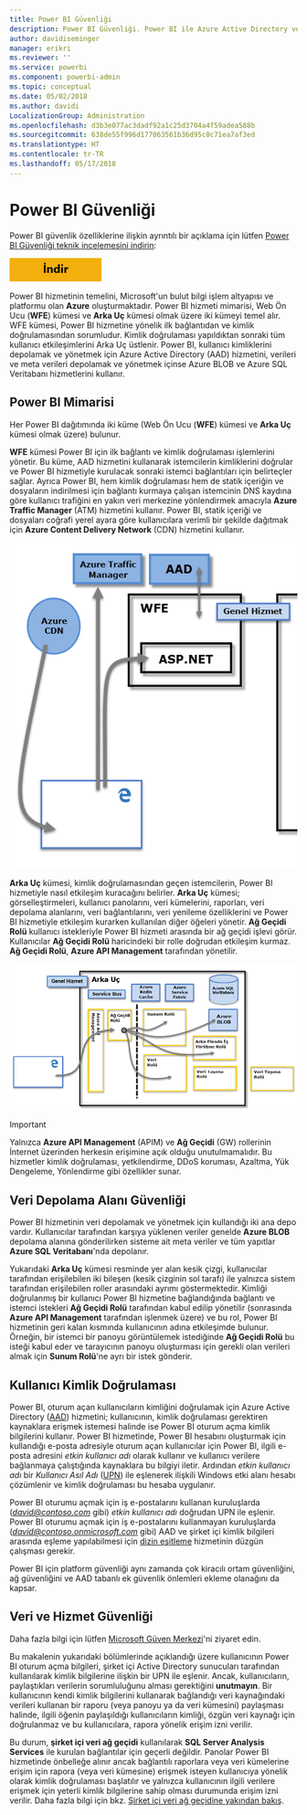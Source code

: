 ```yaml
---
title: Power BI Güvenliği
description: Power BI Güvenliği. Power BI ile Azure Active Directory ve diğer Azure hizmetleri arasındaki ilişki. Bu konu başlığı altında, daha ayrıntılı bir teknik incelemenin bağlantısı da verilmiştir.
author: davidiseminger
manager: erikri
ms.reviewer: ''
ms.service: powerbi
ms.component: powerbi-admin
ms.topic: conceptual
ms.date: 05/02/2018
ms.author: davidi
LocalizationGroup: Administration
ms.openlocfilehash: d3b3e077ac3dadf92a1c25d3704a4f59adea588b
ms.sourcegitcommit: 638de55f996d177063561b36d95c8c71ea7af3ed
ms.translationtype: HT
ms.contentlocale: tr-TR
ms.lasthandoff: 05/17/2018
---
```

# <a name="power-bi-security"></a>Power BI Güvenliği
Power BI güvenlik özelliklerine ilişkin ayrıntılı bir açıklama için lütfen [Power BI Güvenliği teknik incelemesini indirin](http://go.microsoft.com/fwlink/?LinkId=829185):

[![](media/service-admin-power-bi-security/pbi_security_01.png)](http://go.microsoft.com/fwlink/?LinkId=829185)

Power BI hizmetinin temelini, Microsoft'un bulut bilgi işlem altyapısı ve platformu olan **Azure** oluşturmaktadır. Power BI hizmeti mimarisi, Web Ön Ucu (**WFE**) kümesi ve **Arka Uç** kümesi olmak üzere iki kümeyi temel alır. WFE kümesi, Power BI hizmetine yönelik ilk bağlantıdan ve kimlik doğrulamasından sorumludur. Kimlik doğrulaması yapıldıktan sonraki tüm kullanıcı etkileşimlerini Arka Uç üstlenir. Power BI, kullanıcı kimliklerini depolamak ve yönetmek için Azure Active Directory (AAD) hizmetini, verileri ve meta verileri depolamak ve yönetmek içinse Azure BLOB ve Azure SQL Veritabanı hizmetlerini kullanır.

## <a name="power-bi-architecture"></a>Power BI Mimarisi
Her Power BI dağıtımında iki küme (Web Ön Ucu (**WFE**) kümesi ve **Arka Uç** kümesi olmak üzere) bulunur.

**WFE** kümesi Power BI için ilk bağlantı ve kimlik doğrulaması işlemlerini yönetir. Bu küme, AAD hizmetini kullanarak istemcilerin kimliklerini doğrular ve Power BI hizmetiyle kurulacak sonraki istemci bağlantıları için belirteçler sağlar. Ayrıca Power BI, hem kimlik doğrulaması hem de statik içeriğin ve dosyaların indirilmesi için bağlantı kurmaya çalışan istemcinin DNS kaydına göre kullanıcı trafiğini en yakın veri merkezine yönlendirmek amacıyla **Azure Traffic Manager** (ATM) hizmetini kullanır. Power BI, statik içeriği ve dosyaları coğrafi yerel ayara göre kullanıcılara verimli bir şekilde dağıtmak için **Azure Content Delivery Network** (CDN) hizmetini kullanır.

![](media/service-admin-power-bi-security/pbi_security_v2_wfe.png)

**Arka Uç** kümesi, kimlik doğrulamasından geçen istemcilerin, Power BI hizmetiyle nasıl etkileşim kuracağını belirler. **Arka Uç** kümesi; görselleştirmeleri, kullanıcı panolarını, veri kümelerini, raporları, veri depolama alanlarını, veri bağlantılarını, veri yenileme özelliklerini ve Power BI hizmetiyle etkileşim kurarken kullanılan diğer öğeleri yönetir. **Ağ Geçidi Rolü** kullanıcı istekleriyle Power BI hizmeti arasında bir ağ geçidi işlevi görür. Kullanıcılar **Ağ Geçidi Rolü** haricindeki bir rolle doğrudan etkileşim kurmaz. **Ağ Geçidi Rolü**, **Azure API Management** tarafından yönetilir.

![](media/service-admin-power-bi-security/pbi_security_v2_backend_updated.png)

> [!IMPORTANT]
> Yalnızca **Azure API Management** (APIM) ve **Ağ Geçidi** (GW) rollerinin İnternet üzerinden herkesin erişimine açık olduğu unutulmamalıdır. Bu hizmetler kimlik doğrulaması, yetkilendirme, DDoS koruması, Azaltma, Yük Dengeleme, Yönlendirme gibi özellikler sunar.
> 
> 

## <a name="data-storage-security"></a>Veri Depolama Alanı Güvenliği
Power BI hizmetinin veri depolamak ve yönetmek için kullandığı iki ana depo vardır. Kullanıcılar tarafından karşıya yüklenen veriler genelde **Azure BLOB** depolama alanına gönderilirken sisteme ait meta veriler ve tüm yapıtlar **Azure SQL Veritabanı**'nda depolanır.

Yukarıdaki **Arka Uç** kümesi resminde yer alan kesik çizgi, kullanıcılar tarafından erişilebilen iki bileşen (kesik çizginin sol tarafı) ile yalnızca sistem tarafından erişilebilen roller arasındaki ayrımı göstermektedir. Kimliği doğrulanmış bir kullanıcı Power BI hizmetine bağlandığında bağlantı ve istemci istekleri **Ağ Geçidi Rolü** tarafından kabul edilip yönetilir (sonrasında **Azure API Management** tarafından işlenmek üzere) ve bu rol, Power BI hizmetinin geri kalan kısmında kullanıcının adına etkileşimde bulunur. Örneğin, bir istemci bir panoyu görüntülemek istediğinde **Ağ Geçidi Rolü** bu isteği kabul eder ve tarayıcının panoyu oluşturması için gerekli olan verileri almak için **Sunum Rolü**'ne ayrı bir istek gönderir.

## <a name="user-authentication"></a>Kullanıcı Kimlik Doğrulaması
Power BI, oturum açan kullanıcıların kimliğini doğrulamak için Azure Active Directory ([AAD](http://azure.microsoft.com/services/active-directory/)) hizmetini; kullanıcının, kimlik doğrulaması gerektiren kaynaklara erişmek istemesi halinde ise Power BI oturum açma kimlik bilgilerini kullanır. Power BI hizmetinde, Power BI hesabını oluşturmak için kullandığı e-posta adresiyle oturum açan kullanıcılar için Power BI, ilgili e-posta adresini *etkin kullanıcı adı* olarak kullanır ve kullanıcı verilere bağlanmaya çalıştığında kaynaklara bu bilgiyi iletir. Ardından *etkin kullanıcı adı* bir *Kullanıcı Asıl Adı* ([UPN](https://msdn.microsoft.com/library/windows/desktop/aa380525\(v=vs.85\).aspx)) ile eşlenerek ilişkili Windows etki alanı hesabı çözümlenir ve kimlik doğrulaması bu hesaba uygulanır.

Power BI oturumu açmak için iş e-postalarını kullanan kuruluşlarda (*david@contoso.com* gibi) *etkin kullanıcı adı* doğrudan UPN ile eşlenir. Power BI oturumu açmak için iş e-postalarını kullanmayan kuruluşlarda (*david@contoso.onmicrosoft.com* gibi) AAD ve şirket içi kimlik bilgileri arasında eşleme yapılabilmesi için [dizin eşitleme](https://technet.microsoft.com/library/jj573653.aspx) hizmetinin düzgün çalışması gerekir.

Power BI için platform güvenliği aynı zamanda çok kiracılı ortam güvenliğini, ağ güvenliğini ve AAD tabanlı ek güvenlik önlemleri ekleme olanağını da kapsar.

## <a name="data-and-service-security"></a>Veri ve Hizmet Güvenliği
Daha fazla bilgi için lütfen [Microsoft Güven Merkezi](https://www.microsoft.com/trustcenter)'ni ziyaret edin.

Bu makalenin yukarıdaki bölümlerinde açıklandığı üzere kullanıcının Power BI oturum açma bilgileri, şirket içi Active Directory sunucuları tarafından kullanılarak kimlik bilgilerine ilişkin bir UPN ile eşlenir. Ancak, kullanıcıların, paylaştıkları verilerin sorumluluğunu alması gerektiğini **unutmayın**. Bir kullanıcının kendi kimlik bilgilerini kullanarak bağlandığı veri kaynağındaki verileri kullanan bir raporu (veya panoyu ya da veri kümesini) paylaşması halinde, ilgili öğenin paylaşıldığı kullanıcıların kimliği, özgün veri kaynağı için doğrulanmaz ve bu kullanıcılara, rapora yönelik erişim izni verilir.

Bu durum, **şirket içi veri ağ geçidi** kullanılarak **SQL Server Analysis Services** ile kurulan bağlantılar için geçerli değildir. Panolar Power BI hizmetinde önbelleğe alınır ancak bağlantılı raporlara veya veri kümelerine erişim için rapora (veya veri kümesine) erişmek isteyen kullanıcıya yönelik olarak kimlik doğrulaması başlatılır ve yalnızca kullanıcının ilgili verilere erişmek için yeterli kimlik bilgilerine sahip olması durumunda erişim izni verilir. Daha fazla bilgi için bkz. [Şirket içi veri ağ geçidine yakından bakış](service-gateway-onprem-indepth.md).


